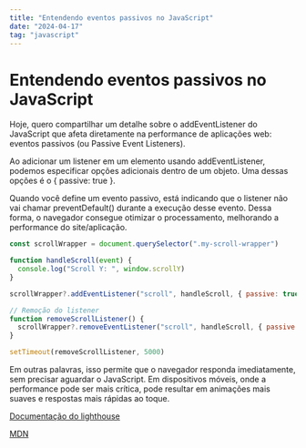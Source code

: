 ```yaml
---
title: "Entendendo eventos passivos no JavaScript"
date: "2024-04-17"
tag: "javascript"
---
```


<!--more-->

# Entendendo eventos passivos no JavaScript

Hoje, quero compartilhar um detalhe sobre o addEventListener do JavaScript que afeta diretamente na performance de aplicações web: eventos passivos (ou Passive Event Listeners).

Ao adicionar um listener em um elemento usando addEventListener, podemos especificar opções adicionais dentro de um objeto. Uma dessas opções é o { passive: true }.

Quando você define um evento passivo, está indicando que o listener não vai chamar preventDefault() durante a execução desse evento. Dessa forma, o navegador consegue otimizar o processamento, melhorando a performance do site/aplicação.

```js
const scrollWrapper = document.querySelector(".my-scroll-wrapper")

function handleScroll(event) {
  console.log("Scroll Y: ", window.scrollY)
}

scrollWrapper?.addEventListener("scroll", handleScroll, { passive: true })

// Remoção do listener
function removeScrollListener() {
  scrollWrapper?.removeEventListener("scroll", handleScroll, { passive: true })
}

setTimeout(removeScrollListener, 5000)
```

Em outras palavras, isso permite que o navegador responda imediatamente, sem precisar aguardar o JavaScript. Em dispositivos móveis, onde a performance pode ser mais crítica, pode resultar em animações mais suaves e respostas mais rápidas ao toque.

[Documentação do lighthouse](https://developer.chrome.com/docs/lighthouse/best-practices/uses-passive-event-listeners?hl=pt-br)

[MDN](https://developer.mozilla.org/en-US/docs/Web/API/EventTarget/addEventListener#passive)

